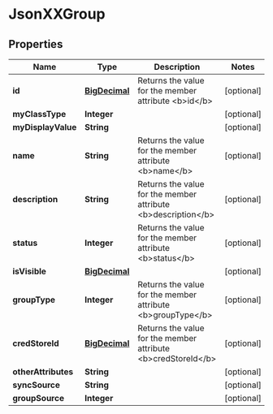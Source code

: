 
# JsonXXGroup

## Properties
Name | Type | Description | Notes
------------ | ------------- | ------------- | -------------
**id** | [**BigDecimal**](BigDecimal.md) | Returns the value for the member attribute &lt;b&gt;id&lt;/b&gt; |  [optional]
**myClassType** | **Integer** |  |  [optional]
**myDisplayValue** | **String** |  |  [optional]
**name** | **String** | Returns the value for the member attribute &lt;b&gt;name&lt;/b&gt; |  [optional]
**description** | **String** | Returns the value for the member attribute &lt;b&gt;description&lt;/b&gt; |  [optional]
**status** | **Integer** | Returns the value for the member attribute &lt;b&gt;status&lt;/b&gt; |  [optional]
**isVisible** | [**BigDecimal**](BigDecimal.md) |  |  [optional]
**groupType** | **Integer** | Returns the value for the member attribute &lt;b&gt;groupType&lt;/b&gt; |  [optional]
**credStoreId** | [**BigDecimal**](BigDecimal.md) | Returns the value for the member attribute &lt;b&gt;credStoreId&lt;/b&gt; |  [optional]
**otherAttributes** | **String** |  |  [optional]
**syncSource** | **String** |  |  [optional]
**groupSource** | **Integer** |  |  [optional]



